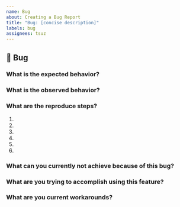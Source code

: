 ```yaml
---
name: Bug
about: Creating a Bug Report
title: "Bug: [concise description]"
labels: bug
assignees: tsuz
---
```


<!--

Before creating this ticket,
- please update this to the latest version of the app and confirm the bug still exists
- please reproduce the bug in your app and report within the app -> That will help us reproduce the issue more accurately
- please search whether this is already ticketed. -> If that is the case, please add thumbs up emoji on that ticket to show that you need it fixed.

If it's not documented, please answer the below questions clearly.
Not answering the below questions in detail will delay the process.

-->

## 🐛 Bug 

### What is the expected behavior?

<!--

If you have a screnshot (with annotation) or a video of what you expect, that would help us expedite this process.

-->

### What is the observed behavior?

<!--

If you have a screnshot (with annotation) or a video of what you expect, that would help us expedite this process.

-->

### What are the reproduce steps?

<!--
 Include whether this is iOS or Android.
-->

1.
2.
3.
4.
5.
6. 


### What can you currently not achieve because of this bug?

<!--

Please be specific on what you are trying to achieve and how this bug prevents it.
Also, please include the operational/financial impact on you if there is any.

-->

### What are you trying to accomplish using this feature?

<!--

Please tell us what you can accomplish better because this feature is implemented.
For example, "I can compare order history data among all exchanges my algo order bot places to understand XYZ"

If you have a screnshot (with annotation) or a video of what you expect, that would help us expedite this process.

-->

### What are you current workarounds?

<!--

Please describe your current workarounds in more depth. 
For example, "I just use another app to accomplish XYZ"

-->
